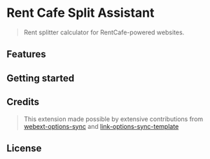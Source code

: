 # Rent Cafe Split Assistant

[link-options-sync]: https://github.com/fregante/webext-options-sync
[link-options-sync-template]: https://github.com/fregante/browser-extension-template

> Rent splitter calculator for RentCafe-powered websites.

## Features

## Getting started

## Credits

> This extension made possible by extensive contributions from [webext-options-sync](https://github.com/fregante/webext-options-sync) and [link-options-sync-template](https://github.com/fregante/browser-extension-template)

## License


